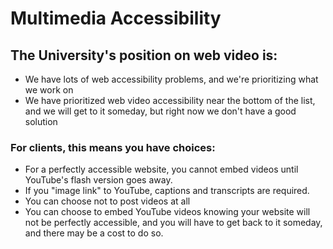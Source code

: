 # Multimedia Accessibility

## The University's position on web video is:
- We have lots of web accessibility problems, and we're prioritizing what we work on
- We have prioritized web video accessibility near the bottom of the list, and we will get to it someday, but right now we don't have a good solution

### For clients, this means you have choices:
- For a perfectly accessible website, you cannot embed videos until YouTube's flash version goes away.
- If you "image link" to YouTube, captions and transcripts are required.
- You can choose not to post videos at all
- You can choose to embed YouTube videos knowing your website will not be perfectly accessible, and you will have to get back to it someday, and there may be a cost to do so.
